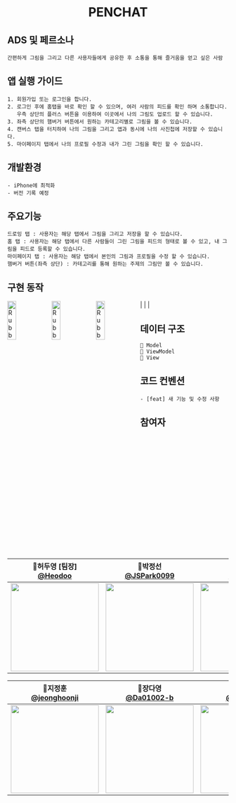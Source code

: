 <h1 align="middle">PENCHAT</h1>

## ADS 및 페르소나
```
간편하게 그림을 그리고 다른 사용자들에게 공유한 후 소통을 통해 즐거움을 얻고 싶은 사람
```

## 앱 실행 가이드
```
1. 회원가입 또는 로그인을 합니다.
2. 로그인 후에 홈탭을 바로 확인 할 수 있으며, 여러 사람의 피드를 확인 하며 소통합니다. 
   우측 상단의 플러스 버튼을 이용하여 이곳에서 나의 그림도 업로드 할 수 있습니다.
3. 좌측 상단의 햄버거 버튼에서 원하는 카테고리별로 그림을 볼 수 있습니다.
4. 캔버스 탭을 터치하여 나의 그림을 그리고 앱과 동시에 나의 사진첩에 저장할 수 있습니다.
5. 마이페이지 탭에서 나의 프로필 수정과 내가 그린 그림을 확인 할 수 있습니다.
```


## 개발환경
```
- iPhone에 최적화
- 버전 기록 예정
```

## 주요기능
```
드로잉 탭 : 사용자는 해당 탭에서 그림을 그리고 저장을 할 수 있습니다.
홈 탭 : 사용자는 해당 탭에서 다른 사람들이 그린 그림을 피드의 형태로 볼 수 있고, 내 그림을 피드로 등록할 수 있습니다.
마이페이지 탭 : 사용자는 해당 탭에서 본인의 그림과 프로필을 수정 할 수 있습니다.
햄버거 버튼(좌측 상단) : 카테고리를 통해 원하는 주제의 그림만 볼 수 있습니다.
```


## 구현 동작



<img src="https://user-images.githubusercontent.com/91583287/210932599-fe35e1e1-ce9e-47b2-bd22-dabea78a1d87.png" width="20%" height="15%" title="px(픽셀) 크기 설정" alt="RubberDuck" style="float:left;"></img> | <img src="https://user-images.githubusercontent.com/91583287/210933269-f6b03934-9fec-43e9-95de-31f806266e1f.png" width="20%" height="15%" title="px(픽셀) 크기 설정" alt="RubberDuck" style="float:left;"></img> | <img src="https://user-images.githubusercontent.com/91583287/210933582-02f40a95-ab7f-4a98-a5b3-f2cf7e73ea7c.png" width="20%" height="15%" title="px(픽셀) 크기 설정" alt="RubberDuck" style="float:left;"></img> | 




## 데이터 구조 
```
📂 Model
📂 ViewModel
📂 View
```

## 코드 컨벤션

```
- [feat] 새 기능 및 수정 사항
```

## 참여자
| 📎허두영 [팀장]<br/>[@Heodoo](https://github.com/Heodoo)<br/> | 📎박정선<br/> [@JSPark0099](https://github.com/JSPark0099)<br/> | 📎허주희<br/>[@ZOOEY](https://github.com/ZOOEY)<br/> | 📎서광현<br/> [@seo-kh](https://github.com/seo-kh)<br/> |
| :----------------------------------------------------------: | :---------------------------------------------: | :-------------------------------------------------: |:----------------------------------------------------------: |
|<img src="https://avatars.githubusercontent.com/u/39407635?v=4" width=200> | <img src="https://avatars.githubusercontent.com/u/91583287?v=4" width=200>  | <img src="https://avatars.githubusercontent.com/u/107897929?v=4" width=200> | <img src="https://avatars.githubusercontent.com/u/68586179?v=4" width=200> |

| 📎지정훈<br/> [@jeonghoonji](https://github.com/jeonghoonji)<br/> |  📎장다영<br/> [@Da01002-b](https://github.com/Da01002)<br/> | 📎박정우<br/> [@jwoo820](https://github.com/jwoo820)<br/> | 📎박성민<br/> [@SeongMin0106](https://github.com/SeongMin0106)<br/> |
| :---------------------------------------------: | :-------------------------------------------------: | :----------------------------------------------------------: | :---------------------------------------------: |
|<img src="https://avatars.githubusercontent.com/u/73868968?v=4" width=200> | <img src="https://avatars.githubusercontent.com/u/80445363?v=4" width=200>  | <img src="https://avatars.githubusercontent.com/u/48409306?v=4" width=200> | <img src="https://avatars.githubusercontent.com/u/104570633?v=4" width=200> |






